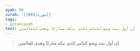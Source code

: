 ```yaml
---
ayah: 96
surah: '[[003|سورة]]'
tags:
- quran/ayah
text: إن أول بيت وضع للناس للذي ببكة مباركا وهدى للعالمين
---
```

> إن أول بيت وضع للناس للذي ببكة مباركا وهدى للعالمين
